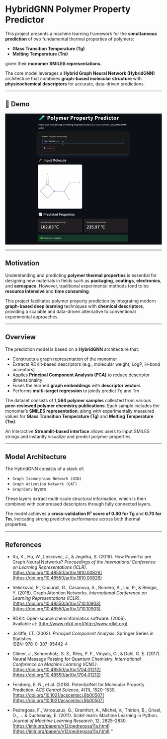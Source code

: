 # HybridGNN Polymer Property Predictor

This project presents a machine learning framework for the **simultaneous prediction** of two fundamental thermal properties of polymers:

- **Glass Transition Temperature (Tg)**
- **Melting Temperature (Tm)**

given their **monomer SMILES representations**.

The core model leverages a **Hybrid Graph Neural Network (HybridGNN)** architecture that combines **graph-based molecular structure** with **physicochemical descriptors** for accurate, data-driven predictions.

---

## 🎥 Demo

![Streamlit app GIF](doc/demo.gif)

---

## Motivation

Understanding and predicting **polymer thermal properties** is essential for designing new materials in fields such as **packaging**, **coatings**, **electronics**, and **aerospace**. However, traditional experimental methods tend to be **resource intensive** and **time consuming**.

This project facilitates polymer property prediction by integrating modern **graph-based deep learning** techniques with **chemical descriptors**, providing a scalable and data-driven alternative to conventional experimental approaches.

---

## Overview

The prediction model is based on a **HybridGNN** architecture that:

- Constructs a graph representation of the monomer
- Extracts RDKit-based descriptors (e.g., molecular weight, LogP, H-bond acceptors)
- Applies **Principal Component Analysis (PCA)** to reduce descriptor dimensionality
- Fuses the learned **graph embeddings** with **descriptor vectors**
- Performs **multi-target regression** to jointly predict Tg and Tm

The dataset consists of **1,564 polymer samples** collected from various **peer-reviewed polymer chemistry publications**. Each sample includes the monomer’s **SMILES representation**, along with experimentally measured values for **Glass Transition Temperature (Tg)** and **Melting Temperature (Tm)**.

An interactive **Streamlit-based interface** allows users to input SMILES strings and instantly visualize and predict polymer properties.

---

## Model Architecture

The HybridGNN consists of a stack of:

- `Graph Isomorphism Network (GIN)`
- `Graph Attention Network (GAT)`
- `GraphConv` layers

These layers extract multi-scale structural information, which is then combined with compressed descriptors through fully connected layers.

The model achieves a **cross-validation R² score of 0.80 for Tg** and **0.70 for Tm**, indicating strong predictive performance across both thermal properties.

---

## References

- Xu, K., Hu, W., Leskovec, J., & Jegelka, S. (2019). How Powerful are Graph Neural Networks? *Proceedings of the International Conference on Learning Representations (ICLR)*.  
  [https://doi.org/10.48550/arXiv.1810.00826](https://doi.org/10.48550/arXiv.1810.00826)

- Veličković, P., Cucurull, G., Casanova, A., Romero, A., Lio, P., & Bengio, Y. (2018). Graph Attention Networks. *International Conference on Learning Representations (ICLR)*.  
  [https://doi.org/10.48550/arXiv.1710.10903](https://doi.org/10.48550/arXiv.1710.10903)

- RDKit: Open-source cheminformatics software. (2006).  
  Available at: [http://www.rdkit.org](http://www.rdkit.org)

- Jolliffe, I.T. (2002). *Principal Component Analysis*. Springer Series in Statistics.  
  ISBN: 978-0-387-95442-4

- Gilmer, J., Schoenholz, S. S., Riley, P. F., Vinyals, O., & Dahl, G. E. (2017). Neural Message Passing for Quantum Chemistry. *International Conference on Machine Learning (ICML)*.  
  [https://doi.org/10.48550/arXiv.1704.01212](https://doi.org/10.48550/arXiv.1704.01212)

- Feinberg, E. N., et al. (2018). PotentialNet for Molecular Property Prediction. *ACS Central Science*, 4(11), 1520–1530.  
  [https://doi.org/10.1021/acscentsci.8b00507](https://doi.org/10.1021/acscentsci.8b00507)

- Pedregosa, F., Varoquaux, G., Gramfort, A., Michel, V., Thirion, B., Grisel, O., ... & Duchesnay, E. (2011). Scikit-learn: Machine Learning in Python. *Journal of Machine Learning Research*, 12, 2825–2830.  
  [https://jmlr.org/papers/v12/pedregosa11a.html](https://jmlr.org/papers/v12/pedregosa11a.html)
"
